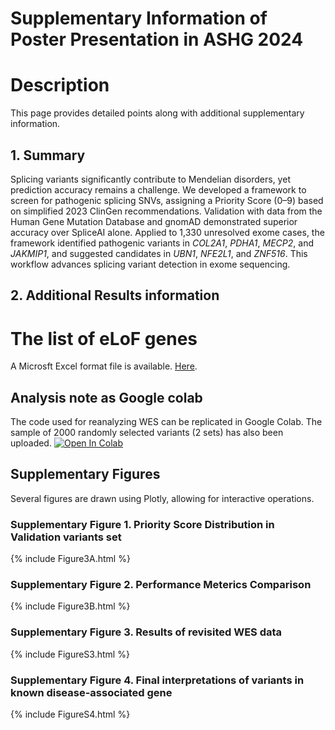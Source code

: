 # Supplementary Information of Poster Presentation in ASHG 2024  
# Description
This page provides detailed points along with additional supplementary information.

## 1. Summary
Splicing variants significantly contribute to Mendelian disorders, yet prediction accuracy remains a challenge. We developed a framework to screen for pathogenic splicing SNVs, assigning a Priority Score (0–9) based on simplified 2023 ClinGen recommendations. Validation with data from the Human Gene Mutation Database and gnomAD demonstrated superior accuracy over SpliceAI alone. Applied to 1,330 unresolved exome cases, the framework identified pathogenic variants in _COL2A1_, _PDHA1_, _MECP2_, and _JAKMIP1_, and suggested candidates in _UBN1_, _NFE2L1_, and _ZNF516_. This workflow advances splicing variant detection in exome sequencing.

## 2. Additional Results information 
# The list of eLoF genes
A Microsft Excel format file is available.
[Here](_includes/eLoF_genes_list.xlsx).

## Analysis note as Google colab
The code used for reanalyzing WES can be replicated in Google Colab.
The sample of 2000 randomly selected variants (2 sets) has also been uploaded.
[![Open In Colab](https://colab.research.google.com/assets/colab-badge.svg)](http://colab.research.google.com/github/ysut/2024_CellGenomics/blob/develop/main.ipynb)


## Supplementary Figures
Several figures are drawn using Plotly, allowing for interactive operations.

### Supplementary Figure 1. Priority Score Distribution in Validation variants set
{% include Figure3A.html %}

### Supplementary Figure 2. Performance Meterics Comparison 
{% include Figure3B.html %}

### Supplementary Figure 3. Results of revisited WES data
{% include FigureS3.html %}

### Supplementary Figure 4. Final interpretations of variants in known disease-associated gene
{% include FigureS4.html %}
